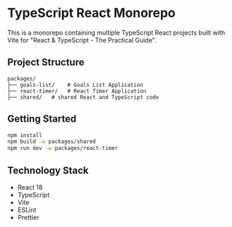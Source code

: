 # TypeScript React Monorepo

This is a monorepo containing multiple TypeScript React projects built with Vite for "React & TypeScript - The Practical Guide".

## Project Structure

```
packages/
├── goals-list/    # Goals List Application
├── react-timer/   # React Timer Application
├── shared/   # shared React and TypeScript code
```

## Getting Started

```bash
npm install
npm build -w packages/shared
npm run dev -w packages/react-timer
```

## Technology Stack

- React 18
- TypeScript
- Vite
- ESLint
- Prettier
